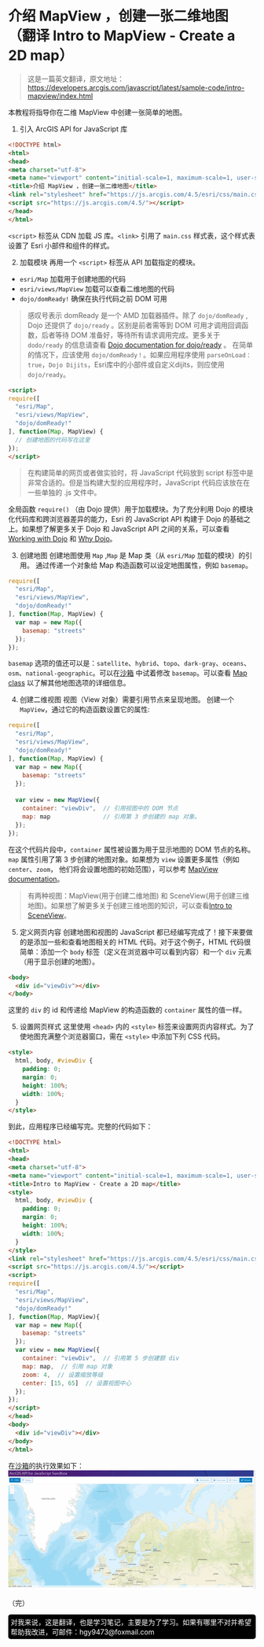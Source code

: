 # 介绍 MapView ，创建一张二维地图 （翻译 Intro to MapView - Create a 2D map）

> 这是一篇英文翻译，原文地址：https://developers.arcgis.com/javascript/latest/sample-code/intro-mapview/index.html

本教程将指导你在二维 MapView 中创建一张简单的地图。

1. 引入 ArcGIS API for JavaScript 库
```html
<!DOCTYPE html>
<html>
<head>
<meta charset="utf-8">
<meta name="viewport" content="initial-scale=1, maximum-scale=1, user-scalable=no">
<title>介绍 MapView ，创建一张二维地图</title>
<link rel="stylesheet" href="https://js.arcgis.com/4.5/esri/css/main.css">
<script src="https://js.arcgis.com/4.5/"></script>
</head>
</html>
```
`<script>` 标签从 CDN 加载 JS 库。`<link>` 引用了 `main.css` 样式表，这个样式表设置了 Esri 小部件和组件的样式。

2. 加载模块
再用一个 `<script>` 标签从 API 加载指定的模块。
- `esri/Map`  加载用于创建地图的代码
- `esri/views/MapView` 加载可以查看二维地图的代码
- `dojo/domReady!` 确保在执行代码之前 DOM 可用

> 感叹号表示 domReady 是一个 AMD 加载器插件。除了 `dojo/domReady` , Dojo 还提供了 `dojo/ready` 。区别是前者需等到 DOM 可用才调用回调函数，后者等待 DOM 准备好，等待所有请求调用完成。更多关于 `dodo/ready` 的信息请查看 [Dojo documentation for dojo/ready](http://dojotoolkit.org/reference-guide/1.10/dojo/ready.html) 。 在简单的情况下，应该使用 `dojo/domReady！`。如果应用程序使用 `parseOnLoad：true`，`Dojo Dijits`，Esri库中的小部件或自定义dijits，则应使用 `dojo/ready`。

```html
<script>
require([
  "esri/Map",
  "esri/views/MapView",
  "dojo/domReady!"
], function(Map, MapView) {
  // 创建地图的代码写在这里
});
</script>
```
> 在构建简单的网页或者做实验时，将 JavaScript 代码放到 script 标签中是非常合适的。但是当构建大型的应用程序时，JavaScript 代码应该放在在一些单独的 .js 文件中。

全局函数 `require()` （由 Dojo 提供）用于加载模块。为了充分利用 Dojo 的模块化代码库和跨浏览器差异的能力，Esri 的 JavaScript API 构建于 Dojo 的基础之上。如果想了解更多关于 Dojo 和 JavaScript API 之间的关系，可以查看 [Working with Dojo](https://developers.arcgis.com/javascript/jshelp/inside_dojo.html) 和 [Why Dojo](https://developers.arcgis.com/javascript/jshelp/why_dojo.html)。

3. 创建地图
创建地图使用 `Map` ,`Map` 是 Map 类（从 `esri/Map` 加载的模块）的引用。 通过传递一个对象给 Map 构造函数可以设定地图属性，例如 `basemap`。
```javascript
require([
  "esri/Map",
  "esri/views/MapView",
  "dojo/domReady!"
], function(Map, MapView) {
  var map = new Map({
    basemap: "streets"
  });
});
```

`basemap` 选项的值还可以是：`satellite`、`hybrid`、`topo`、`dark-gray`、`oceans`、`osm`、`national-geographic`。可以在[沙箱](https://developers.arcgis.com/javascript/latest/sample-code/sandbox/index.html?sample=intro-mapview) 中试着修改 `basemap`。可以查看 [Map class](https://developers.arcgis.com/javascript/latest/api-reference/esri-Map.html) 以了解其他地图选项的详细信息。

4. 创建二维视图
视图（View 对象）需要引用节点来呈现地图。
创建一个 `MapView`，通过它的构造函数设置它的属性:
```javascript
require([
  "esri/Map",
  "esri/views/MapView",
  "dojo/domReady!"
], function(Map, MapView) {
  var map = new Map({
    basemap: "streets"
  });

  var view = new MapView({
    container: "viewDiv",  // 引用视图中的 DOM 节点
    map: map               // 引用第 3 步创建的 map 对象。
  });
});
```
在这个代码片段中，`container` 属性被设置为用于显示地图的 DOM 节点的名称。`map` 属性引用了第 3 步创建的地图对象。如果想为 `view` 设置更多属性（例如 `center`、`zoom`， 他们将会设置地图的初始范围），可以参考 [MapView documentation](https://developers.arcgis.com/javascript/latest/api-reference/esri-views-MapView.html)。

> 有两种视图：MapView(用于创建二维地图) 和 SceneView(用于创建三维地图)。如果想了解更多关于创建三维地图的知识，可以查看[Intro to SceneView](https://developers.arcgis.com/javascript/latest/sample-code/intro-sceneview/index.html)。

5. 定义网页内容
创建地图和视图的 JavaScript 都已经编写完成了！接下来要做的是添加一些和查看地图相关的 HTML 代码。对于这个例子，HTML 代码很简单：添加一个 `body` 标签（定义在浏览器中可以看到内容）和一个 `div` 元素（用于显示创建的地图）。
```html
<body>
  <div id="viewDiv"></div>
</body>
```

这里的 `div` 的 id 和传递给 MapView 的构造函数的 `container` 属性的值一样。

5. 设置网页样式
这里使用 `<head>` 内的 `<style>` 标签来设置网页内容样式。为了使地图充满整个浏览器窗口，需在 `<style>` 中添加下列 CSS 代码。
```html
<style>
  html, body, #viewDiv {
    padding: 0;
    margin: 0;
    height: 100%;
    width: 100%;
  }
</style>
```
到此，应用程序已经编写完。完整的代码如下：
```html
<!DOCTYPE html>
<html>
<head>
<meta charset="utf-8">
<meta name="viewport" content="initial-scale=1, maximum-scale=1, user-scalable=no">
<title>Intro to MapView - Create a 2D map</title>
<style>
  html, body, #viewDiv {
    padding: 0;
    margin: 0;
    height: 100%;
    width: 100%;
  }
</style>
<link rel="stylesheet" href="https://js.arcgis.com/4.5/esri/css/main.css">
<script src="https://js.arcgis.com/4.5/"></script>
<script>
require([
  "esri/Map",
  "esri/views/MapView",
  "dojo/domReady!"
], function(Map, MapView){
  var map = new Map({
    basemap: "streets"
  });
  var view = new MapView({
    container: "viewDiv",  // 引用第 5 步创建额 div
    map: map,  // 引用 map 对象
    zoom: 4,  // 设置缩放等级
    center: [15, 65]  // 设置视图中心
  });
});
</script>
</head>
<body>
  <div id="viewDiv"></div>
</body>
</html>
```
在[沙箱](https://developers.arcgis.com/javascript/latest/sample-code/sandbox/index.html?sample=intro-mapview)的执行效果如下：
![在沙箱中的执行效果](./images/intro2dview.png)

（完）

<footer style="background:#000;color:white;border-radius:5px;padding:5px;">
  对我来说，这是翻译，也是学习笔记，主要是为了学习。如果有哪里不对并希望帮助我改进，可邮件：hgy9473@foxmail.com
</footer>






























